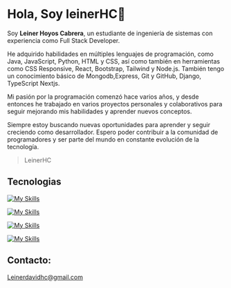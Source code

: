 # Hola, Soy leinerHC:wave:

  Soy <strong>Leiner Hoyos Cabrera</strong>, un estudiante de ingeniería de sistemas con experiencia como Full Stack Developer.

He adquirido habilidades en múltiples lenguajes de programación, como Java, JavaScript, Python, HTML y CSS, así como también en herramientas como CSS Responsive, React, Bootstrap, Tailwind y Node.js. También tengo un conocimiento básico de Mongodb,Express, Git y GitHub, Django, TypeScript Nextjs.

Mi pasión por la programación comenzó hace varios años, y desde entonces he trabajado en varios proyectos personales y colaborativos para seguir mejorando mis habilidades y aprender nuevos conceptos.

Siempre estoy buscando nuevas oportunidades para aprender y seguir creciendo como desarrollador. Espero poder contribuir a la comunidad de programadores y ser parte del mundo en constante evolución de la tecnología.

> LeinerHC

## Tecnologias
[![My Skills](https://skills.thijs.gg/icons?i=js,html,css,tailwind)](https://skills.thijs.gg)

[![My Skills](https://skills.thijs.gg/icons?i=bootstrap,java,python,nodejs)](https://skills.thijs.gg)

[![My Skills](https://skills.thijs.gg/icons?i=mongodb,react,express,ts)](https://skills.thijs.gg)

[![My Skills](https://skills.thijs.gg/icons?i=git,github,django)](https://skills.thijs.gg)
## Contacto:
Leinerdavidhc@gmail.com
